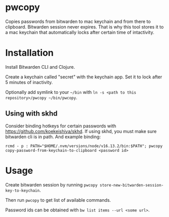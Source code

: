 # pwcopy

Copies passwords from bitwarden to mac keychain and from there to
clipboard. Bitwarden session never expires. That is why this tool
stores it to a mac keychain that automatically locks after certain time of
intactivity.

# Installation

Install Bitwarden CLI and Clojure.

Create a keychain called "secret" with the keychain app. Set it to
lock after 5 minutes of inactivity.

Optionally add symlink to your `~/bin` with `ln -s <path to this repository>/pwcopy ~/bin/pwcopy`.

## Using with skhd

Consider binding hotkeys for certain passwords with https://github.com/koekeishiya/skhd.
If using skhd, you must make sure bitwarden cli is in path. And example binding:

```
rcmd - p : PATH="$HOME/.nvm/versions/node/v16.13.2/bin:$PATH"; pwcopy copy-password-from-keychain-to-clipboard <password id>
```

# Usage

Create bitwarden session by running `pwcopy store-new-bitwarden-session-key-to-keychain`.

Then run `pwcopy` to get list of available commands.

Password ids can be obtained with `bw list items --url <some url>`.
